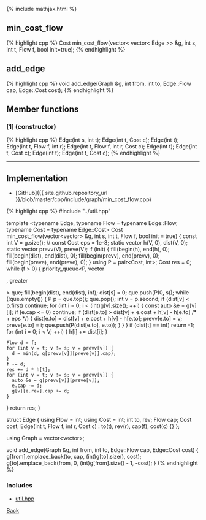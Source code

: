 {% include mathjax.html %}

## min_cost_flow

{% highlight cpp %}
Cost min_cost_flow(vector< vector< Edge >> &g, int s, int t, Flow f, bool init=true);
{% endhighlight %}

## add_edge

{% highlight cpp %}
void add_edge(Graph &g, int from, int to, Edge::Flow cap, Edge::Cost cost);
{% endhighlight %}

## Member functions

### [1] (constructor)
{% highlight cpp %}
Edge(int s, int t);
Edge(int t, Cost c);
Edge(int t);
Edge(int t, Flow f, int r);
Edge(int t, Flow f, int r, Cost c);
Edge(int t);
Edge(int t, Cost c);
Edge(int t);
Edge(int t, Cost c);
{% endhighlight %}


---------------------------------------

## Implementation

- [GitHub]({{ site.github.repository_url }}/blob/master/cpp/include/graph/min_cost_flow.cpp)

{% highlight cpp %}
#include "../util.hpp"

template <typename Edge,
          typename Flow = typename Edge::Flow,
          typename Cost = typename Edge::Cost>
Cost min_cost_flow(vector<vector<Edge>> &g, int s, int t, Flow f, bool init = true) {
  const int V = g.size();
  // const Cost eps = 1e-8;
  static vector<Cost> h(V, 0), dist(V, 0);
  static vector<int> prevv(V), preve(V);
  if (init) {
    fill(begin(h), end(h), 0);
    fill(begin(dist), end(dist), 0);
    fill(begin(prevv), end(prevv), 0);
    fill(begin(preve), end(preve), 0);
  }
  using P = pair<Cost, int>;
  Cost res = 0;
  while (f > 0) {
    priority_queue<P, vector<P>, greater<P>> que;
    fill(begin(dist), end(dist), inf<Cost>);
    dist[s] = 0;
    que.push(P(0, s));
    while (!que.empty()) {
      P p = que.top(); que.pop();
      int v = p.second;
      if (dist[v] < p.first) continue;
      for (int i = 0; i < (int)g[v].size(); ++i) {
        const auto &e = g[v][i];
        if (e.cap <= 0) continue;
        if (dist[e.to] > dist[v] + e.cost + h[v] - h[e.to] /* + eps */) {
          dist[e.to] = dist[v] + e.cost + h[v] - h[e.to];
          prevv[e.to] = v;
          preve[e.to] = i;
          que.push(P(dist[e.to], e.to));
        }
      }
    }
    if (dist[t] == inf<Cost>) return -1;
    for (int i = 0; i < V; ++i) {
      h[i] += dist[i];
    }

    Flow d = f;
    for (int v = t; v != s; v = prevv[v]) {
      d = min(d, g[prevv[v]][preve[v]].cap);
    }
    f -= d;
    res += d * h[t];
    for (int v = t; v != s; v = prevv[v]) {
      auto &e = g[prevv[v]][preve[v]];
      e.cap -= d;
      g[v][e.rev].cap += d;
    }
  }
  return res;
}

struct Edge {
  using Flow = int;
  using Cost = int;
  int to, rev;
  Flow cap;
  Cost cost;
  Edge(int t, Flow f, int r, Cost c) : to(t), rev(r), cap(f), cost(c) {}
};

using Graph = vector<vector<Edge>>;

void add_edge(Graph &g, int from, int to, Edge::Flow cap, Edge::Cost cost) {
  g[from].emplace_back(to, cap, (int)g[to].size(), cost);
  g[to].emplace_back(from, 0, (int)g[from].size() - 1, -cost);
}
{% endhighlight %}

### Includes

- [util.hpp](../util)

[Back](../..)
